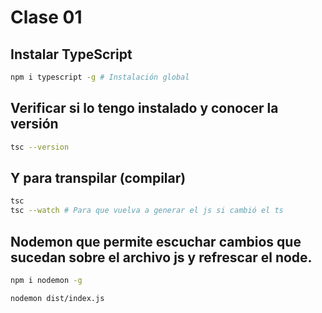 # Clase 01 

## Instalar TypeScript

```sh
npm i typescript -g # Instalación global
```

## Verificar si lo tengo instalado y conocer la versión

```sh
tsc --version
```

## Y para transpilar (compilar)

```sh
tsc
tsc --watch # Para que vuelva a generar el js si cambió el ts
```

## Nodemon que permite escuchar cambios que sucedan sobre el archivo js y refrescar el node.

```sh
npm i nodemon -g
```

```sh
nodemon dist/index.js
```



